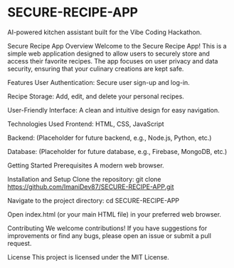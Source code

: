# SECURE-RECIPE-APP
AI-powered kitchen assistant built for the Vibe Coding Hackathon.

Secure Recipe App
Overview
Welcome to the Secure Recipe App! This is a simple web application designed to allow users to securely store and access their favorite recipes. The app focuses on user privacy and data security, ensuring that your culinary creations are kept safe.

Features
User Authentication: Secure user sign-up and log-in.

Recipe Storage: Add, edit, and delete your personal recipes.

User-Friendly Interface: A clean and intuitive design for easy navigation.

Technologies Used
Frontend: HTML, CSS, JavaScript

Backend: (Placeholder for future backend, e.g., Node.js, Python, etc.)

Database: (Placeholder for future database, e.g., Firebase, MongoDB, etc.)

Getting Started
Prerequisites
A modern web browser.

Installation and Setup
Clone the repository:
git clone https://github.com/ImaniDev87/SECURE-RECIPE-APP.git

Navigate to the project directory:
cd SECURE-RECIPE-APP

Open index.html (or your main HTML file) in your preferred web browser.

Contributing
We welcome contributions! If you have suggestions for improvements or find any bugs, please open an issue or submit a pull request.

License
This project is licensed under the MIT License.
